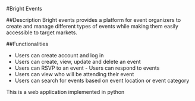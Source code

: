 #Bright Events

##Description
Bright events provides a platform for event organizers to create and manage different types of events while making them easily accessible to target markets.

##Functionalities
- Users can create account and log in
- Users can create, view, update and delete an event
- Users can RSVP to an event - Users can respond to events
- Users can view who will be attending their event
- Users can search for events based on event location or event category

This is a web application implemented in python
